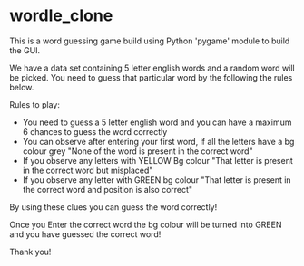 # wordle_clone

This is a word guessing game build using Python 'pygame' module to build the GUI.

We have a data set containing 5 letter english words and a random word will be picked. 
You need to guess that particular word by the following the rules below.

Rules to play:
* You need to guess a 5 letter english word and you can have a maximum 6 chances to guess the word correctly
* You can observe after entering your first word, if all the letters have a bg colour grey "None of the word is present in the correct word"
* If you observe any letters with YELLOW Bg colour "That letter is present in the correct word but misplaced"
* If you observe any letter with GREEN bg colour "That letter is present in the correct word and position is also correct"

By using these clues you can guess the word correctly!

Once you Enter the correct word the bg colour will be turned into GREEN and you have guessed the correct word!

Thank you!


